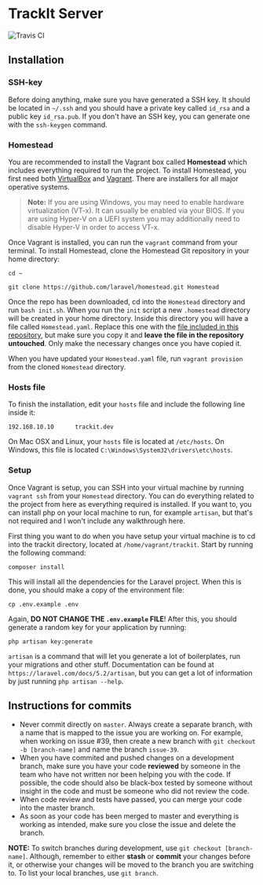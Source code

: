 # TrackIt Server 
![Travis CI](https://travis-ci.org/track-it/server.svg?branch=master)

## Installation

### SSH-key

Before doing anything, make sure you have generated a SSH key. It should be located in `~/.ssh` and you should have a private key called `id_rsa` and a public key `id_rsa.pub`. If you don't have an SSH key, you can generate one with the `ssh-keygen` command.

### Homestead

You are recommended to install the Vagrant box called **Homestead** which includes everything required to run the project. To install Homestead, you first need both [VirtualBox](https://www.virtualbox.org/wiki/Downloads) and [Vagrant](https://www.vagrantup.com/downloads.html). There are installers for all major operative systems.

> **Note:** If you are using Windows, you may need to enable hardware virtualization (VT-x). It can usually be enabled via your BIOS. If you are using Hyper-V on a UEFI system you may additionally need to disable Hyper-V in order to access VT-x.

Once Vagrant is installed, you can run the `vagrant` command from your terminal. To install Homestead, clone the Homestead Git repository in your home directory:

```
cd ~

git clone https://github.com/laravel/homestead.git Homestead
```

Once the repo has been downloaded, cd into the `Homestead` directory and run `bash init.sh`. When you run the `init` script a new `.homestead` directory will be created in your home directory. Inside this directory you will have a file called `Homestead.yaml`. Replace this one with the [file included in this repository](https://github.com/track-it/server/blob/master/Homestead.yaml), but make sure you copy it and **leave the file in the repository untouched**. Only make the necessary changes once you have copied it.

When you have updated your `Homestead.yaml` file, run `vagrant provision` from the cloned `Homestead` directory.

### Hosts file
To finish the installation, edit your `hosts` file and include the following line inside it:

```
192.168.10.10      trackit.dev
```

On Mac OSX and Linux, your `hosts` file is located at `/etc/hosts`. On Windows, this file is located `C:\Windows\System32\drivers\etc\hosts`.

### Setup

Once Vagrant is setup, you can SSH into your virtual machine by running `vagrant ssh` from your `Homestead` directory. You can do everything related to the project from here as everything required is installed. If you want to, you can install php on your local machine to run, for example `artisan`, but that's not required and I won't include any walkthrough here.

First thing you want to do when you have setup your virtual machine is to cd into the trackit directory, located at `/home/vagrant/trackit`. Start by running the following command:

```
composer install
```

This will install all the dependencies for the Laravel project. When this is done, you should make a copy of the environment file:

```
cp .env.example .env
```

Again, **DO NOT CHANGE THE `.env.example` FILE**! After this, you should generate a random key for your application by running:

```
php artisan key:generate
```

`artisan` is a command that will let you generate a lot of boilerplates, run your migrations and other stuff. Documentation can be found at `https://laravel.com/docs/5.2/artisan`, but you can get a lot of information by just running `php artisan --help`.

## Instructions for commits

* Never commit directly on `master`. Always create a separate branch, with a name that is mapped to the issue you are working on. For example, when working on issue #39, then create a new branch with `git checkout -b [branch-name]` and name the branch `issue-39`.
* When you have commited and pushed changes on a development branch, make sure you have your code **reviewed** by someone in the team who have not written nor been helping you with the code. If possible, the code should also be black-box tested by someone without insight in the code and must be someone who did not review the code.
* When code review and tests have passed, you can merge your code into the master branch.
* As soon as your code has been merged to master and everything is working as intended, make sure you close the issue and delete the branch.

**NOTE:** To switch branches during development, use `git checkout [branch-name]`. Although, remember to either **stash** or **commit** your changes before it, or otherwise your changes will be moved to the branch you are switching to. To list your local branches, use `git branch`.
